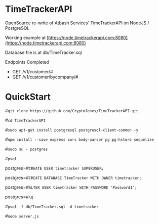 # TimeTrackerAPI

OpenSource re-write of Atbash Services' TimeTrackerAPI on NodeJS / PostgreSQL

Working example at [https://node.timetrackerapi.com:8080](https://node.timetrackerapi.com:8080)

Database file is at db/TimeTracker.sql

Endpoints Completed
 * GET /v1/customer/#
 * GET /v1/customer/bycompany/#

#

# QuickStart

#`git clone https://github.com/CryptoJones/TimeTrackerAPI.git`

#`cd TimeTrackerAPI`

#`sudo apt-get install postgresql postgresql-client-common -y`

#`npm install --save express cors body-parser pg pg-hstore sequelize`

#`sudo su - postgres`

#`psql`

postgres=#`CREATE USER timetracker SUPERUSER;`

postgres=#`CREATE DATABASE TimeTracker WITH OWNER timetracker;`

postgres=#`ALTER USER timetracker WITH PASSWORD 'Password1';`

postgres=#`\q`

#`psql -f db/TimeTracker.sql -d timetracker`

#`node server.js`
